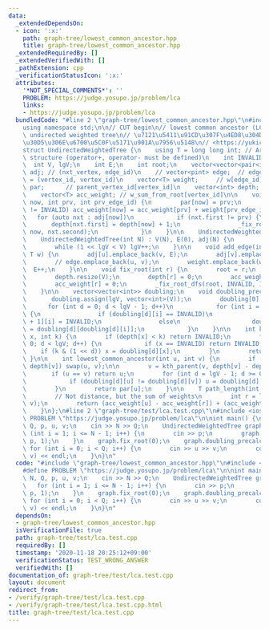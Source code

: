 ```yaml
---
data:
  _extendedDependsOn:
  - icon: ':x:'
    path: graph-tree/lowest_common_ancestor.hpp
    title: graph-tree/lowest_common_ancestor.hpp
  _extendedRequiredBy: []
  _extendedVerifiedWith: []
  _pathExtension: cpp
  _verificationStatusIcon: ':x:'
  attributes:
    '*NOT_SPECIAL_COMMENTS*': ''
    PROBLEM: https://judge.yosupo.jp/problem/lca
    links:
    - https://judge.yosupo.jp/problem/lca
  bundledCode: "#line 2 \"graph-tree/lowest_common_ancestor.hpp\"\n#include <vector>\n\
    using namespace std;\n\n// CUT begin\n// lowest common ancestor (LCA) class for\
    \ undirected weighted tree\n// \u7121\u5411\u91CD\u307F\u4ED8\u304D\u30B0\u30E9\
    \u30D5\u306E\u6700\u5C0F\u5171\u901A\u7956\u5148\n// <https://yukicoder.me/submissions/392383>\n\
    struct UndirectedWeightedTree {\n    using T = long long int; // Arbitrary data\
    \ structure (operator+, operator- must be defined)\n    int INVALID = -1;\n  \
    \  int V, lgV;\n    int E;\n    int root;\n    vector<vector<pair<int, int>>>\
    \ adj; // (nxt_vertex, edge_id)\n    // vector<pint> edge;  // edges[edge_id]\
    \ = (vertex_id, vertex_id)\n    vector<T> weight;     // w[edge_id]\n    vector<int>\
    \ par;      // parent_vertex_id[vertex_id]\n    vector<int> depth;    // depth_from_root[vertex_id]\n\
    \    vector<T> acc_weight; // w_sum_from_root[vertex_id]\n\n    void _fix_root_dfs(int\
    \ now, int prv, int prv_edge_id) {\n        par[now] = prv;\n        if (prv_edge_id\
    \ != INVALID) acc_weight[now] = acc_weight[prv] + weight[prv_edge_id];\n     \
    \   for (auto nxt : adj[now])\n            if (nxt.first != prv) {\n         \
    \       depth[nxt.first] = depth[now] + 1;\n                _fix_root_dfs(nxt.first,\
    \ now, nxt.second);\n            }\n    }\n\n    UndirectedWeightedTree() = default;\n\
    \    UndirectedWeightedTree(int N) : V(N), E(0), adj(N) {\n        lgV = 1;\n\
    \        while (1 << lgV < V) lgV++;\n    }\n\n    void add_edge(int u, int v,\
    \ T w) {\n        adj[u].emplace_back(v, E);\n        adj[v].emplace_back(u, E);\n\
    \        // edge.emplace_back(u, v);\n        weight.emplace_back(w);\n      \
    \  E++;\n    }\n\n    void fix_root(int r) {\n        root = r;\n        par.resize(V);\n\
    \        depth.resize(V);\n        depth[r] = 0;\n        acc_weight.resize(V);\n\
    \        acc_weight[r] = 0;\n        _fix_root_dfs(root, INVALID, INVALID);\n\
    \    }\n\n    vector<vector<int>> doubling;\n    void doubling_precalc() {\n \
    \       doubling.assign(lgV, vector<int>(V));\n        doubling[0] = par;\n  \
    \      for (int d = 0; d < lgV - 1; d++)\n            for (int i = 0; i < V; i++)\
    \ {\n                if (doubling[d][i] == INVALID)\n                    doubling[d\
    \ + 1][i] = INVALID;\n                else\n                    doubling[d + 1][i]\
    \ = doubling[d][doubling[d][i]];\n            }\n    }\n\n    int kth_parent(int\
    \ x, int k) {\n        if (depth[x] < k) return INVALID;\n        for (int d =\
    \ 0; d < lgV; d++) {\n            if (x == INVALID) return INVALID;\n        \
    \    if (k & (1 << d)) x = doubling[d][x];\n        }\n        return x;\n   \
    \ }\n\n    int lowest_common_ancestor(int u, int v) {\n        if (depth[u] >\
    \ depth[v]) swap(u, v);\n\n        v = kth_parent(v, depth[v] - depth[u]);\n \
    \       if (u == v) return u;\n        for (int d = lgV - 1; d >= 0; d--) {\n\
    \            if (doubling[d][u] != doubling[d][v]) u = doubling[d][u], v = doubling[d][v];\n\
    \        }\n        return par[u];\n    }\n\n    T path_length(int u, int v) {\n\
    \        // Not distance, but the sum of weights\n        int r = lowest_common_ancestor(u,\
    \ v);\n        return (acc_weight[u] - acc_weight[r]) + (acc_weight[v] - acc_weight[r]);\n\
    \    }\n};\n#line 2 \"graph-tree/test/lca.test.cpp\"\n#include <iostream>\n#define\
    \ PROBLEM \"https://judge.yosupo.jp/problem/lca\"\n\nint main() {\n    int N,\
    \ Q, p, u, v;\n    cin >> N >> Q;\n    UndirectedWeightedTree graph(N);\n    for\
    \ (int i = 1; i <= N - 1; i++) {\n        cin >> p;\n        graph.add_edge(i,\
    \ p, 1);\n    }\n    graph.fix_root(0);\n    graph.doubling_precalc();\n\n   \
    \ for (int i = 0; i < Q; i++) {\n        cin >> u >> v;\n        cout << graph.lowest_common_ancestor(u,\
    \ v) << endl;\n    }\n}\n"
  code: "#include \"graph-tree/lowest_common_ancestor.hpp\"\n#include <iostream>\n\
    #define PROBLEM \"https://judge.yosupo.jp/problem/lca\"\n\nint main() {\n    int\
    \ N, Q, p, u, v;\n    cin >> N >> Q;\n    UndirectedWeightedTree graph(N);\n \
    \   for (int i = 1; i <= N - 1; i++) {\n        cin >> p;\n        graph.add_edge(i,\
    \ p, 1);\n    }\n    graph.fix_root(0);\n    graph.doubling_precalc();\n\n   \
    \ for (int i = 0; i < Q; i++) {\n        cin >> u >> v;\n        cout << graph.lowest_common_ancestor(u,\
    \ v) << endl;\n    }\n}\n"
  dependsOn:
  - graph-tree/lowest_common_ancestor.hpp
  isVerificationFile: true
  path: graph-tree/test/lca.test.cpp
  requiredBy: []
  timestamp: '2020-11-18 20:25:12+09:00'
  verificationStatus: TEST_WRONG_ANSWER
  verifiedWith: []
documentation_of: graph-tree/test/lca.test.cpp
layout: document
redirect_from:
- /verify/graph-tree/test/lca.test.cpp
- /verify/graph-tree/test/lca.test.cpp.html
title: graph-tree/test/lca.test.cpp
---
```

